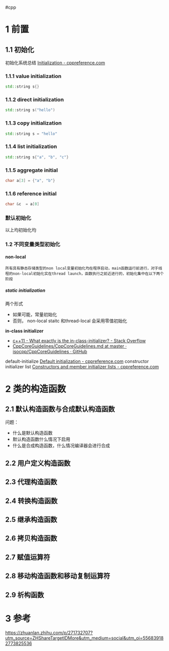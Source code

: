 #cpp

# 1 前置

## 1.1 初始化
初始化系统总结
[Initialization - cppreference.com](https://en.cppreference.com/w/cpp/language/initialization)
### 1.1.1 value initialization
```cpp
std::string s{}
```

### 1.1.2 direct initialization
```cpp
std::string s("hello")
```

### 1.1.3 copy initialization
```cpp
std::string s = "hello"
```
### 1.1.4 list initialization
```cpp
std::string s{"a", "b", "c"}
```
### 1.1.5 aggregate initial
```cpp
char a[3] = {"a", "b"}
```
### 1.1.6 reference initial
```cpp
char &c  = a[0]
```

### 默认初始化
以上均初始化均

### 1.2 不同变量类型初始化
#### non-local 
	所有具有静态存储类型的non local变量初始化均在程序启动，main函数运行前进行，对于线程的non-local初始化实在thread launch，函数执行之前近进行的，初始化集中在以下两个阶段
##### static initialization
两个形式
- 如果可能，常量初始化
- 否则， non-local staitc 和thread-local 会采用零值初始化






**in-class initializer**
- [c++11 - What exactly is the in-class-initializer? - Stack Overflow](https://stackoverflow.com/questions/53100271/what-exactly-is-the-in-class-initializer)
- [CppCoreGuidelines/CppCoreGuidelines.md at master · isocpp/CppCoreGuidelines · GitHub](https://github.com/isocpp/CppCoreGuidelines/blob/master/CppCoreGuidelines.md#c48-prefer-in-class-initializers-to-member-initializers-in-constructors-for-constant-initializers)

default-initialize 
[Default initialization - cppreference.com](https://en.cppreference.com/w/cpp/language/default_initialization)
constructor initializer list
[Constructors and member initializer lists - cppreference.com](https://en.cppreference.com/w/cpp/language/constructor)

# 2 类的构造函数

## 2.1 默认构造函数与合成默认构造函数
问题：
- 什么是默认构造函数
- 默认构造函数什么情况下启用
- 什么是合成构造函数，什么情况编译器会进行合成
## 2.2 用户定义构造函数
## 2.3 代理构造函数
## 2.4 转换构造函数
## 2.5 继承构造函数
## 2.6 拷贝构造函数
## 2.7 赋值运算符
## 2.8 移动构造函数和移动复制运算符
## 2.9 析构函数


# 3 参考
https://zhuanlan.zhihu.com/p/271732707?utm_source=ZHShareTargetIDMore&utm_medium=social&utm_oi=556839182773825536